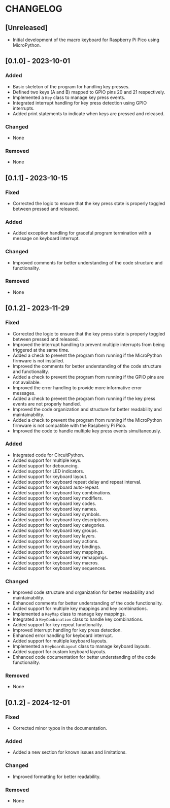 # CHANGELOG

## [Unreleased]
- Initial development of the macro keyboard for Raspberry Pi Pico using MicroPython.

## [0.1.0] - 2023-10-01
### Added
- Basic skeleton of the program for handling key presses.
- Defined two keys (A and B) mapped to GPIO pins 20 and 21 respectively.
- Implemented a `Key` class to manage key press events.
- Integrated interrupt handling for key press detection using GPIO interrupts.
- Added print statements to indicate when keys are pressed and released.

### Changed
- None

### Removed
- None

## [0.1.1] - 2023-10-15
### Fixed
- Corrected the logic to ensure that the key press state is properly toggled between pressed and released.

### Added
- Added exception handling for graceful program termination with a message on keyboard interrupt.

### Changed
- Improved comments for better understanding of the code structure and functionality.

### Removed
- None

## [0.1.2] - 2023-11-29
### Fixed
- Corrected the logic to ensure that the key press state is properly toggled between pressed and released.
- Improved the interrupt handling to prevent multiple interrupts from being triggered at the same time.
- Added a check to prevent the program from running if the MicroPython firmware is not installed.
- Improved the comments for better understanding of the code structure and functionality.
- Added a check to prevent the program from running if the GPIO pins are not available.
- Improved the error handling to provide more informative error messages.
- Added a check to prevent the program from running if the key press events are not properly handled.
- Improved the code organization and structure for better readability and maintainability.
- Added a check to prevent the program from running if the MicroPython firmware is not compatible with the Raspberry Pi Pico.
- Improved the code to handle multiple key press events simultaneously.

### Added
- Integrated code for CircuitPython.
- Added support for multiple keys.
- Added support for debouncing.
- Added support for LED indicators.
- Added support for keyboard layout.
- Added support for keyboard repeat delay and repeat interval.
- Added support for keyboard auto-repeat.
- Added support for keyboard key combinations.
- Added support for keyboard key modifiers.
- Added support for keyboard key codes.
- Added support for keyboard key names.
- Added support for keyboard key symbols.
- Added support for keyboard key descriptions.
- Added support for keyboard key categories.
- Added support for keyboard key groups.
- Added support for keyboard key layers.
- Added support for keyboard key actions.
- Added support for keyboard key bindings.
- Added support for keyboard key mappings.
- Added support for keyboard key remappings.
- Added support for keyboard key macros.
- Added support for keyboard key sequences.

### Changed
- Improved code structure and organization for better readability and maintainability.
- Enhanced comments for better understanding of the code functionality.
- Added support for multiple key mappings and key combinations.
- Implemented a `KeyMap` class to manage key mappings.
- Integrated a `KeyCombination` class to handle key combinations.
- Added support for key repeat functionality.
- Improved interrupt handling for key press detection.
- Enhanced error handling for keyboard interrupt.
- Added support for multiple keyboard layouts.
- Implemented a `KeyboardLayout` class to manage keyboard layouts.
- Added support for custom keyboard layouts.
- Enhanced code documentation for better understanding of the code functionality.

### Removed
- None

## [0.1.2] - 2024-12-01
### Fixed
- Corrected minor typos in the documentation.

### Added
- Added a new section for known issues and limitations.

### Changed
- Improved formatting for better readability.

### Removed
- None
